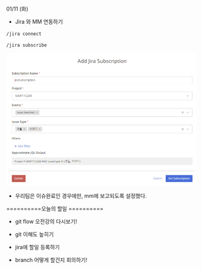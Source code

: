 01/11 (화)



- Jira 와 MM 연동하기

```
/jira connect
```

```
/jira subscribe
```

![image-20220111104650426](md-images/image-20220111104650426.png)

- 우리팀은 이슈완료인 경우에만, mm에 보고되도록 설정했다.



==========오늘의 할일 ==========

- git flow 오전강의 다시보기!
- git 이해도 높히기
- jira에 할일 등록하기

- branch 어떻게 할건지 회의하기!







